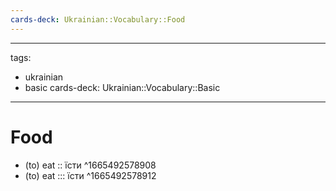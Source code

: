 ```yaml
---
cards-deck: Ukrainian::Vocabulary::Food
---
```


---
tags:
- ukrainian
- basic
cards-deck: Ukrainian::Vocabulary::Basic
---
# Food

- (to) eat :: їсти ^1665492578908
- (to) eat ::: їсти ^1665492578912
